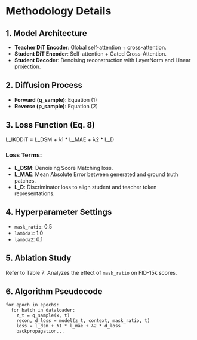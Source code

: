 
# Methodology Details

## 1. Model Architecture
- **Teacher DiT Encoder**: Global self-attention + cross-attention.
- **Student DiT Encoder**: Self-attention + Gated Cross-Attention.
- **Student Decoder**: Denoising reconstruction with LayerNorm and Linear projection.

## 2. Diffusion Process
- **Forward (q_sample)**: Equation (1)
- **Reverse (p_sample)**: Equation (2)

## 3. Loss Function (Eq. 8)
L_IKDDiT = L_DSM + λ1 * L_MAE + λ2 * L_D

### Loss Terms:
- **L_DSM**: Denoising Score Matching loss.
- **L_MAE**: Mean Absolute Error between generated and ground truth patches.
- **L_D**: Discriminator loss to align student and teacher token representations.

## 4. Hyperparameter Settings
- `mask_ratio`: 0.5
- `lambda1`: 1.0
- `lambda2`: 0.1

## 5. Ablation Study
Refer to Table 7: Analyzes the effect of `mask_ratio` on FID-15k scores.

## 6. Algorithm Pseudocode

```pseudo
for epoch in epochs:
  for batch in dataloader:
    z_t = q_sample(x, t)
    recon, d_loss = model(z_t, context, mask_ratio, t)
    loss = l_dsm + λ1 * l_mae + λ2 * d_loss
    backpropagation...
```
